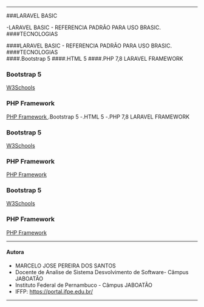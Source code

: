 
-------------------------------------------------------------------------------------------------
###LARAVEL BASIC

-LARAVEL BASIC - REFERENCIA PADRÃO PARA USO BRASIC.
####TECNOLOGIAS  


####LARAVEL BASIC - REFERENCIA PADRÃO PARA USO BRASIC.
####TECNOLOGIAS  
####.Bootstrap 5
####.HTML 5
####.PHP 7,8 LARAVEL FRAMEWORK
 
### Bootstrap 5
[W3Schools](https://www.w3schools.com/bootstrap/bootstrap_ver.asp)
### PHP Framework 
[PHP Framework ](https://laravel.com/).Bootstrap 5
-.HTML 5
-.PHP 7,8 LARAVEL FRAMEWORK
 
### Bootstrap 5
[W3Schools](https://www.w3schools.com/bootstrap/bootstrap_ver.asp)
### PHP Framework 
[PHP Framework ](https://laravel.com/)

 
### Bootstrap 5
[W3Schools](https://www.w3schools.com/bootstrap/bootstrap_ver.asp)
### PHP Framework 
[PHP Framework ](https://laravel.com/)

-------------------------------------------------------------------------------------------------
#### Autora
- MARCELO JOSE PEREIRA DOS SANTOS
- Docente de Analise de Sistema Desvolvimento de Software- Câmpus JABOATÃO
- Instituto Federal de Pernambuco - Câmpus JABOATÃO
- IFFP: https://portal.ifpe.edu.br/
-------------------------------------------------------------------------------------------------
